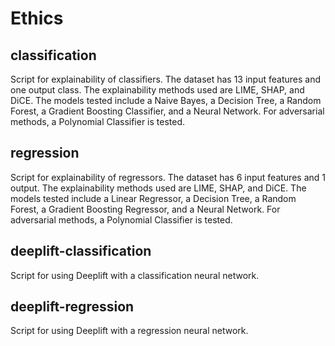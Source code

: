 # Ethics
## classification

Script for explainability of classifiers. The dataset has 13 input features and one output class. The explainability methods used are LIME, SHAP, and DiCE. The models tested include a Naive Bayes, a Decision Tree, a Random Forest, a Gradient Boosting Classifier, and a Neural Network. For adversarial methods, a Polynomial Classifier is tested.

## regression

Script for explainability of regressors. The dataset has 6 input features and 1 output. The explainability methods used are LIME, SHAP, and DiCE. The models tested include a Linear Regressor, a Decision Tree, a Random Forest, a Gradient Boosting Regressor, and a Neural Network. For adversarial methods, a Polynomial Classifier is tested.

## deeplift-classification

Script for using Deeplift with a classification neural network.

## deeplift-regression

Script for using Deeplift with a regression neural network.
